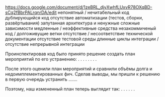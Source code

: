https://docs.google.com/document/d/1zeBRL_djyXwhfLUxvR78OXqBD-sCq2fBbrPALrqnrDA/edit
непонятный / нечитабельный код
дублирующийся код
отсутствие автоматизации (тестов, сборки, развёртывания)
запутанная архитектура и ненужные сложные зависимости
медленные / неэффективные средства
незакоммиченый код / долгоживущие ветки
отсутствие / несоответствие технической документации
отсутствие тестовой среды
длинные циклы интеграции / отсутствие непрерывной интеграции

Проинспектировав код было принято решение создать план мероприятий по его устранению:
.
.
.
.
.
.
.
.

После этого оценили план мероприятий и сравнили объёмы долга и недоимплементированных фич.
Сделав выводы, мы пришли к решению в первую очередь устранить .......

Поэтому, наш измененный план теперь выглядит так:
.
.
.
.
.
.





